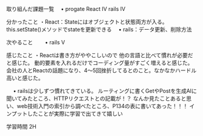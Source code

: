 取り組んだ課題一覧
　• progate
React Ⅳ
rails Ⅳ

分かったこと
  ・React：Stateにはオブジェクトと状態両方が入る。this.setState()メソッドでstateを更新できる
　• rails：データ更新、削除方法

次やること　
　• rails Ⅴ

感じたこと
    ・Reactは書き方がややこしいので
    他の言語と比べて慣れが必要だと感じた。
    動的要素を入れるだけでコーディング量がすごく増えると感じた。
    会社の人とReactの話題になり、4〜5回挫折してるとのこと。なかなかハードル高いと感じた。

　 • railsは少しずつ慣れてきている。
    ルーティングに書くGetやPostを生成AIに聞いてみたところ、HTTPリクエストとの記載が！？
    なんか見たことあると思い、web技術入門の索引から調べたところ、P134の表に書いてあった！！！
    インプットしたことが実際に学習で出てきて嬉しい
    
学習時間
2H